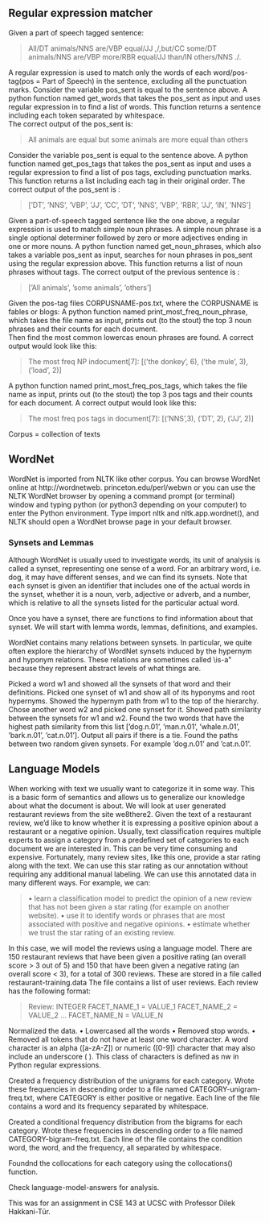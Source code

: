 ## Regular expression matcher

Given a part of speech tagged sentence:
> All/DT animals/NNS are/VBP equal/JJ ,/,but/CC some/DT animals/NNS are/VBP more/RBR equal/JJ than/IN others/NNS ./. 


A regular  expression  is used to  match  only  the  words  of  each  word/pos-tag(pos = Part of Speech)  in  the  sentence, excluding all the punctuation marks.
Consider the variable pos_sent is equal to the sentence above. A python function named get_words that takes the pos_sent as input and uses regular expression in to find a list of words. This function returns a sentence including each token separated by whitespace.  
The correct  output  of  the pos_sent is:
> All animals are equal but some animals are more equal than others

Consider the variable pos_sent is equal to the sentence above. A python function named
get_pos_tags that takes the pos_sent as input and uses a regular expression to find a list of pos
tags, excluding punctuation marks. This function returns a list including each tag in their
original order. 
The correct output of the pos_sent is : 
> [’DT’, ’NNS’, ’VBP’, ’JJ’, ’CC’, ’DT’, ’NNS’, ’VBP’, ’RBR’, ’JJ’, ’IN’, ’NNS’]

Given a part-of-speech tagged sentence like the one above, a regular expression is used to match simple noun phrases. A simple noun phrase is a single optional determiner followed by zero or more adjectives ending in one or more nouns.
A python function named get_noun_phrases, which also takes a variable pos_sent as input, searches for noun phrases in pos_sent using the regular expression above. This function returns a list of noun phrases without tags. 
The correct output of the previous sentence is :
> [’All animals’, ’some animals’, ’others’]


Given the pos-tag files CORPUSNAME-pos.txt, where the CORPUSNAME is fables or blogs: 
A python function named print_most_freq_noun_phrase, which takes the file name as input, 
prints out (to the stout) the top 3 noun phrases and their counts for each document.  
Then  find  the  most common lowercas enoun phrases are found. 
A correct output would look like this: 
> The most freq NP indocument[7]:  [(’the donkey’, 6), (’the mule’, 3), (’load’, 2)]

A python function named print_most_freq_pos_tags, which takes the file name as input, prints out (to the stout) the top 3 pos tags and their counts for each document. 
A correct output would look like this:
> The most freq pos tags in document[7]:  [(’NNS’,3), (’DT’, 2), (’JJ’, 2)]

Corpus = collection of texts

## WordNet

WordNet is imported from NLTK like other corpus. You can browse WordNet online at http://wordnetweb.
princeton.edu/perl/webwn or you can use the NLTK WordNet browser by opening a command prompt
(or terminal) window and typing python (or python3 depending on your computer) to enter the Python
environment. Type import nltk and nltk.app.wordnet(), and NLTK should open a WordNet browse
page in your default browser.

### Synsets and Lemmas

Although WordNet is usually used to investigate words, its unit of analysis is called a synset, representing
one sense of a word. For an arbitrary word, i.e. dog, it may have different senses, and we can find its synsets.
Note that each synset is given an identifier that includes one of the actual words in the synset, whether it is
a noun, verb, adjective or adverb, and a number, which is relative to all the synsets listed for the particular
actual word.

Once you have a synset, there are functions to find information about that synset. We will start with
lemma words, lemmas, definitions, and examples.

WordNet contains many relations between synsets. In particular, we quite often explore the hierarchy of
WordNet synsets induced by the hypernym and hyponym relations. These relations are sometimes called
\is-a" because they represent abstract levels of what things are. 

Picked a word w1 and showed all the synsets of that word and their definitions.
Picked one synset of w1 and show all of its hyponyms and root hypernyms.
Showed the hypernym path from w1 to the top of the hierarchy.
Chose another word w2 and picked one synset for it. Showed path similarity between the synsets for w1 and w2.
Found the two words that have the highest path similarity from this list [’dog.n.01’, ’man.n.01’, ’whale.n.01’, ’bark.n.01’, ’cat.n.01’]. 
Output all pairs if there is a tie.
Found the paths between two random given synsets. For example ’dog.n.01’ and ’cat.n.01’.

## Language Models

When working with text we usually want to categorize it in some way. 
This is a basic form of semantics and allows us to generalize our knowledge about what the document is about. 
We will look at user generated restaurant reviews from the site we8there2. Given the text of a restaurant
review, we’d like to know whether it is expressing a positive opinion about a restaurant or a negative opinion.
Usually, text classification requires multiple experts to assign a category from a predefined set of categories
to each document we are interested in. This can be very time consuming and expensive. Fortunately, many
review sites, like this one, provide a star rating along with the text. We can use this star rating as our
annotation without requiring any additional manual labeling.
We can use this annotated data in many different ways. For example, we can:
> • learn a classification model to predict the opinion of a new review that has not been given a star rating
(for example on another website).
• use it to identify words or phrases that are most associated with positive and negative opinions.
• estimate whether we trust the star rating of an existing review.

In this case, we will model the reviews using a language model. There are 150 restaurant
reviews that have been given a positive rating (an overall score > 3 out of 5) and 150 that have been
given a negative rating (an overall score < 3), for a total of 300 reviews. These are stored in a file called
restaurant-training.data
The file contains a list of user reviews. Each review has the following format:
> Review: INTEGER
FACET_NAME_1 = VALUE_1
FACET_NAME_2 = VALUE_2
...
FACET_NAME_N = VALUE_N 

Normalized the data.
• Lowercased all the words
• Removed stop words.
• Removed all tokens that do not have at least one word character. A word character is an alpha
([a-zA-Z]) or numeric ([0-9]) character that may also include an underscore ( ). This class of
characters is defined as nw in Python regular expressions.

Created a frequency distribution of the unigrams for each category. Wrote these frequencies in descending
order to a file named CATEGORY-unigram-freq.txt, where CATEGORY is either positive or negative.
Each line of the file contains a word and its frequency separated by whitespace.

Created a conditional frequency distribution from the bigrams for each category. Wrote these frequencies
in descending order to a file named CATEGORY-bigram-freq.txt. Each line of the file contains
the condition word, the word, and the frequency, all separated by whitespace.

Foundnd the collocations for each category using the collocations() function. 

Check language-model-answers for analysis.

This was for an assignment in CSE 143 at UCSC with Professor Dilek Hakkani-Tür.

